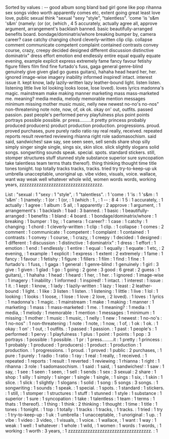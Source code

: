 Sorted by values :
-- good album song bland bad girl gone like pop rihanna sex songs video worth apparently comes etc, extent going great least love love, public sexual think "sexual "sexy "style", "talentless". 'come 'is 's&m 's&m' (namely: (or (or, (which , 4 5 accurately, actually agree all, approve argument, arrangement's backlash banned. basic beautifully-arranged benefits board. bondage/dominatrix/whore breaking bumper by, camera career? case catchy changing chord cleverly-written clip clip. collapse comment communicate competent complaint contained contrasts convey course, crazy, creepy decided designed different discussion distinctive dominatrix" dress effort emotion end endlessly entire equal equally equate evening, example explicit express extremely fame fancy favour fetishy figure fillers film find fine furtado's fuss, gaga general genre-blind genuinely give given glad go guess guitars), hahaha head heard her, her. ignored image-wise imagery inability informed inspired! intact. interest issue it. kept know, lady lazily-written lazy leather-bound light. listen listen. listening little live lol looking looks loose, lose loved). loves lyrics madonna's magic. mainstream make making manner marketing mass mass-marketed me. meaning? media media, melody memorable mention messages minimum missing mother music music, nelly new newest no-no's no-nos" non-threatening note note, now, of, ok ok. okay on' out, outfits. passed passion. past people's performed pervy playfulness plus point points portrays possible possible. pr press.........it pretty princess probably produced producers) product production production. progressions. proud. proved purchases, pure purely radio ratio ray real really, received. repeated reports result reverted reviewing rhianna right role sadomasochism. said said, sandwiches! saw say, see seen seen, sell sends share shop silly simply singer single single, sings six, skin slice. slick slightly slogans solid songs. songwriting sounds speak. special. spots. standard stickers. still, stomper structures stuff stunned style substance superior sure syncopation take talentless team terms thats thereof). thing thinking thought time title tones tonight. top totally tracks tracks, tracks. tried try try-to-keep-up uk umbrella unacceptable, unoriginal up. vibe video, visuals, voice. wallace, want way weak well whatever whole wild, women words words, working years, zzzzzzzzzzzzzzzzzzzzzzzzzzzzzzzzzz. 

List :
"sexual : 1
"sexy : 1
"style", : 1
"talentless". : 1
'come : 1
'is : 1
's&m : 1
's&m' : 1
(namely: : 1
(or : 1
(or, : 1
(which : 1
, : 1
-- : 8
4 : 1
5 : 1
accurately, : 1
actually : 1
agree : 1
album : 5
all, : 1
apparently : 2
approve : 1
argument, : 1
arrangement's : 1
backlash : 1
bad : 3
banned. : 1
basic : 1
beautifully-arranged : 1
benefits : 1
bland : 4
board. : 1
bondage/dominatrix/whore : 1
breaking : 1
bumper : 1
by, : 1
camera : 1
career? : 1
case : 1
catchy : 1
changing : 1
chord : 1
cleverly-written : 1
clip : 1
clip. : 1
collapse : 1
comes : 2
comment : 1
communicate : 1
competent : 1
complaint : 1
contained : 1
contrasts : 1
convey : 1
course, : 1
crazy, : 1
creepy : 1
decided : 1
designed : 1
different : 1
discussion : 1
distinctive : 1
dominatrix" : 1
dress : 1
effort : 1
emotion : 1
end : 1
endlessly : 1
entire : 1
equal : 1
equally : 1
equate : 1
etc, : 2
evening, : 1
example : 1
explicit : 1
express : 1
extent : 2
extremely : 1
fame : 1
fancy : 1
favour : 1
fetishy : 1
figure : 1
fillers : 1
film : 1
find : 1
fine : 1
furtado's : 1
fuss, : 1
gaga : 1
general : 1
genre-blind : 1
genuinely : 1
girl : 3
give : 1
given : 1
glad : 1
go : 1
going : 2
gone : 3
good : 6
great : 2
guess : 1
guitars), : 1
hahaha : 1
head : 1
heard : 1
her, : 1
her. : 1
ignored : 1
image-wise : 1
imagery : 1
inability : 1
informed : 1
inspired! : 1
intact. : 1
interest : 1
issue : 1
it. : 1
kept : 1
know, : 1
lady : 1
lazily-written : 1
lazy : 1
least : 2
leather-bound : 1
light. : 1
like : 3
listen : 1
listen. : 1
listening : 1
little : 1
live : 1
lol : 1
looking : 1
looks : 1
loose, : 1
lose : 1
love : 2
love, : 2
loved). : 1
loves : 1
lyrics : 1
madonna's : 1
magic. : 1
mainstream : 1
make : 1
making : 1
manner : 1
marketing : 1
mass : 1
mass-marketed : 1
me. : 1
meaning? : 1
media : 1
media, : 1
melody : 1
memorable : 1
mention : 1
messages : 1
minimum : 1
missing : 1
mother : 1
music : 1
music, : 1
nelly : 1
new : 1
newest : 1
no-no's : 1
no-nos" : 1
non-threatening : 1
note : 1
note, : 1
now, : 1
of, : 1
ok : 1
ok. : 1
okay : 1
on' : 1
out, : 1
outfits. : 1
passed : 1
passion. : 1
past : 1
people's : 1
performed : 1
pervy : 1
playfulness : 1
plus : 1
point : 1
points : 1
pop : 3
portrays : 1
possible : 1
possible. : 1
pr : 1
press.........it : 1
pretty : 1
princess : 1
probably : 1
produced : 1
producers) : 1
product : 1
production : 1
production. : 1
progressions. : 1
proud. : 1
proved : 1
public : 2
purchases, : 1
pure : 1
purely : 1
radio : 1
ratio : 1
ray : 1
real : 1
really, : 1
received. : 1
repeated : 1
reports : 1
result : 1
reverted : 1
reviewing : 1
rhianna : 1
right : 1
rihanna : 3
role : 1
sadomasochism. : 1
said : 1
said, : 1
sandwiches! : 1
saw : 1
say, : 1
see : 1
seen : 1
seen, : 1
sell : 1
sends : 1
sex : 3
sexual : 2
share : 1
shop : 1
silly : 1
simply : 1
singer : 1
single : 1
single, : 1
sings : 1
six, : 1
skin : 1
slice. : 1
slick : 1
slightly : 1
slogans : 1
solid : 1
song : 5
songs : 3
songs. : 1
songwriting : 1
sounds : 1
speak. : 1
special. : 1
spots. : 1
standard : 1
stickers. : 1
still, : 1
stomper : 1
structures : 1
stuff : 1
stunned : 1
style : 1
substance : 1
superior : 1
sure : 1
syncopation : 1
take : 1
talentless : 1
team : 1
terms : 1
thats : 1
thereof). : 1
thing : 1
think : 2
thinking : 1
thought : 1
time : 1
title : 1
tones : 1
tonight. : 1
top : 1
totally : 1
tracks : 1
tracks, : 1
tracks. : 1
tried : 1
try : 1
try-to-keep-up : 1
uk : 1
umbrella : 1
unacceptable, : 1
unoriginal : 1
up. : 1
vibe : 1
video : 3
video, : 1
visuals, : 1
voice. : 1
wallace, : 1
want : 1
way : 1
weak : 1
well : 1
whatever : 1
whole : 1
wild, : 1
women : 1
words : 1
words, : 1
working : 1
worth : 3
years, : 1
zzzzzzzzzzzzzzzzzzzzzzzzzzzzzzzzzz. : 1
